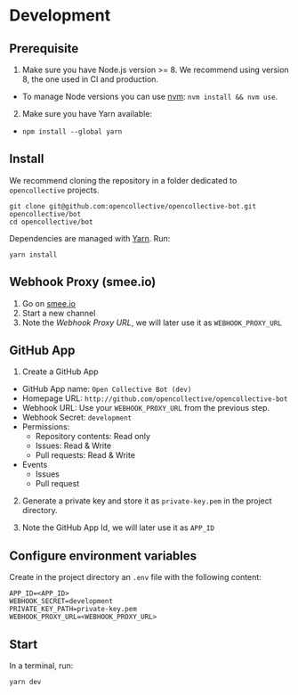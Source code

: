 # Development

## Prerequisite

1. Make sure you have Node.js version >= 8. We recommend using version 8, the one used in CI and production.

- To manage Node versions you can use [nvm](https://github.com/creationix/nvm): `nvm install && nvm use`.

2. Make sure you have Yarn available:

- `npm install --global yarn`

## Install

We recommend cloning the repository in a folder dedicated to `opencollective` projects.

```
git clone git@github.com:opencollective/opencollective-bot.git opencollective/bot
cd opencollective/bot
```

Dependencies are managed with [Yarn](https://yarnpkg.com/). Run:

```
yarn install
```

## Webhook Proxy (smee.io)

1. Go on [smee.io](https://smee.io/)
2. Start a new channel
3. Note the _Webhook Proxy URL_, we will later use it as `WEBHOOK_PROXY_URL`

## GitHub App

1. Create a GitHub App

- GitHub App name: `Open Collective Bot (dev)`
- Homepage URL: `http://github.com/opencollective/opencollective-bot`
- Webhook URL: Use your `WEBHOOK_PROXY_URL` from the previous step.
- Webhook Secret: `development`
- Permissions:
  - Repository contents: Read only
  - Issues: Read & Write
  - Pull requests: Read & Write
- Events
  - Issues
  - Pull request

2. Generate a private key and store it as `private-key.pem` in the project directory.

3. Note the GitHub App Id, we will later use it as `APP_ID`

## Configure environment variables

Create in the project directory an `.env` file with the following content:

```
APP_ID=<APP_ID>
WEBHOOK_SECRET=development
PRIVATE_KEY_PATH=private-key.pem
WEBHOOK_PROXY_URL=<WEBHOOK_PROXY_URL>
```

## Start

In a terminal, run:

```
yarn dev
```

